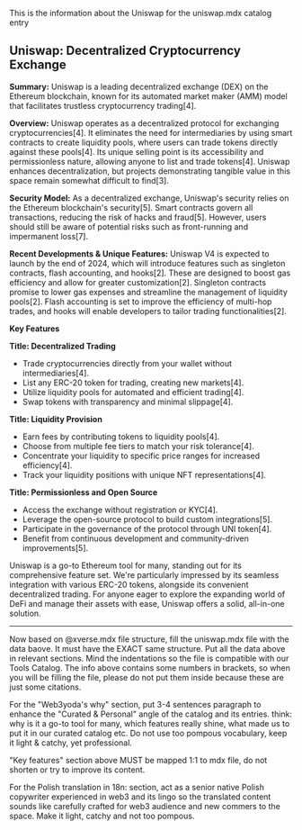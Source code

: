 This is the information about the Uniswap for the uniswap.mdx catalog entry

## Uniswap: Decentralized Cryptocurrency Exchange

**Summary:** Uniswap is a leading decentralized exchange (DEX) on the Ethereum blockchain, known for its automated market maker (AMM) model that facilitates trustless cryptocurrency trading[4].

**Overview:** Uniswap operates as a decentralized protocol for exchanging cryptocurrencies[4]. It eliminates the need for intermediaries by using smart contracts to create liquidity pools, where users can trade tokens directly against these pools[4]. Its unique selling point is its accessibility and permissionless nature, allowing anyone to list and trade tokens[4]. Uniswap enhances decentralization, but projects demonstrating tangible value in this space remain somewhat difficult to find[3].

**Security Model:** As a decentralized exchange, Uniswap's security relies on the Ethereum blockchain's security[5]. Smart contracts govern all transactions, reducing the risk of hacks and fraud[5]. However, users should still be aware of potential risks such as front-running and impermanent loss[7].

**Recent Developments & Unique Features:** Uniswap V4 is expected to launch by the end of 2024, which will introduce features such as singleton contracts, flash accounting, and hooks[2]. These are designed to boost gas efficiency and allow for greater customization[2]. Singleton contracts promise to lower gas expenses and streamline the management of liquidity pools[2]. Flash accounting is set to improve the efficiency of multi-hop trades, and hooks will enable developers to tailor trading functionalities[2].

**Key Features**

**Title: Decentralized Trading**
*   Trade cryptocurrencies directly from your wallet without intermediaries[4].
*   List any ERC-20 token for trading, creating new markets[4].
*   Utilize liquidity pools for automated and efficient trading[4].
*   Swap tokens with transparency and minimal slippage[4].

**Title: Liquidity Provision**
*   Earn fees by contributing tokens to liquidity pools[4].
*   Choose from multiple fee tiers to match your risk tolerance[4].
*   Concentrate your liquidity to specific price ranges for increased efficiency[4].
*   Track your liquidity positions with unique NFT representations[4].

**Title: Permissionless and Open Source**
*   Access the exchange without registration or KYC[4].
*   Leverage the open-source protocol to build custom integrations[5].
*   Participate in the governance of the protocol through UNI token[4].
*   Benefit from continuous development and community-driven improvements[5].

Uniswap is a go-to Ethereum tool for many, standing out for its comprehensive feature set. We're particularly impressed by its seamless integration with various ERC-20 tokens, alongside its convenient decentralized trading. For anyone eager to explore the expanding world of DeFi and manage their assets with ease, Uniswap offers a solid, all-in-one solution.

***

Now based on @xverse.mdx file structure, fill the uniswap.mdx file with the data baove. It must have the EXACT same structure. Put all the data above in relevant sections. Mind the indentations so the file is compatible with our Tools Catalog. The info above contains some numbers in brackets, so when you will be filling the file, please do not put them inside because these are just some citations.

For the "Web3yoda's why" section, put 3-4 sentences paragraph to enhance the "Curated & Personal" angle of the catalog and its entries. think: why is it a go-to tool for many, which features really shine, what made us to put it in our curated catalog etc. Do not use too pompous vocabulary, keep it light & catchy, yet professional.

"Key features" section above MUST be mapped 1:1 to mdx file, do not shorten or try to improve its content.

For the Polish translation in 18n: section, act as a senior native Polish copywriter experienced in web3 and its lingo so the translated content sounds like carefully crafted for web3 audience and new commers to the space. Make it light, catchy and not too pompous.
